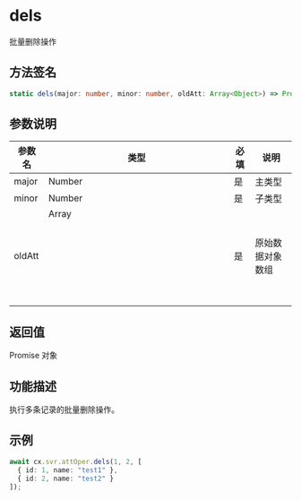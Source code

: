 # dels

批量删除操作

## 方法签名
```typescript
static dels(major: number, minor: number, oldAtt: Array<Object>) => Promise
```

## 参数说明
| 参数名 | 类型 | 必填 | 说明 |
|--------|------|------|------|
| major | Number | 是 | 主类型 |
| minor | Number | 是 | 子类型 |
| oldAtt | Array<Object> | 是 | 原始数据对象数组 |

## 返回值
Promise 对象

## 功能描述
执行多条记录的批量删除操作。

## 示例
```typescript
await cx.svr.attOper.dels(1, 2, [
  { id: 1, name: "test1" },
  { id: 2, name: "test2" }
]);
``` 